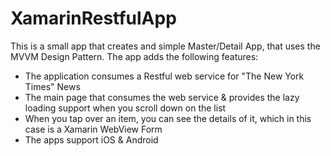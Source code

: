 # XamarinRestfulApp
This is a small app that creates and simple Master/Detail App, that uses the MVVM Design Pattern. The app adds the following features:

- The application consumes a Restful web service for "The New York Times" News
- The main page that consumes the web service & provides the lazy loading support when you scroll down on the list
- When you tap over an item, you can see the details of it, which in this case is a Xamarin WebView Form
- The apps support iOS & Android
